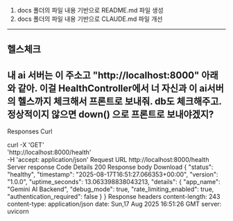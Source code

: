 1. docs 폴더의 파일 내용 기반으로 README.md 파일 생성
2. docs 폴더의 파일 내용 기반으로 CLAUDE.md 파일 개선

---

## 헬스체크

내 ai 서버는 이 주소고 "http://localhost:8000" 아래와 같아. 이걸 HealthController에서 너 자신과 이 ai서버의 헬스까지 체크해서 프론트로 보내줘.
db도 체크해주고.
정상적이지 않으면 down() 으로 프론트로 보내야겠지?
---
Responses
Curl

curl -X 'GET' \
  'http://localhost:8000/health' \
  -H 'accept: application/json'
Request URL
http://localhost:8000/health
Server response
Code	Details
200	
Response body
Download
{
  "status": "healthy",
  "timestamp": "2025-08-17T16:51:27.066353+00:00",
  "version": "1.0.0",
  "uptime_seconds": 13.063398838043213,
  "details": {
    "app_name": "Gemini AI Backend",
    "debug_mode": true,
    "rate_limiting_enabled": true,
    "authentication_required": false
  }
}
Response headers
 content-length: 243 
 content-type: application/json 
 date: Sun,17 Aug 2025 16:51:26 GMT 
 server: uvicorn 




